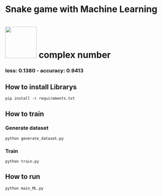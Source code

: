 # Snake game with Machine Learning

# <img height="100" src="https://github.com/kiyakeynia8/Snake-game-ML/blob/main/Snake.mp4"/> complex number

### loss: 0.1380 - accuracy: 0.9413

## How to install Librarys
```
pip install -r requirements.txt
```

## How to train
### Generate dataset
```
python generate_dataset.py
```
### Train
```
python train.py
```

## How to run
```
python main_ML.py
```
